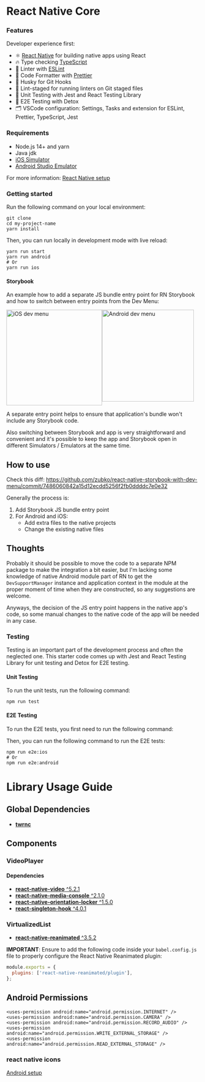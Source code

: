 # React Native Core

### Features

Developer experience first:

- ⚛️ [React Native](https://reactnative.dev) for building native apps using React
- 🔥 Type checking [TypeScript](https://www.typescriptlang.org)
- 📏 Linter with [ESLint](https://eslint.org)
- 💖 Code Formatter with [Prettier](https://prettier.io)
- 🦊 Husky for Git Hooks
- 🚫 Lint-staged for running linters on Git staged files
- 🦺 Unit Testing with Jest and React Testing Library
- 🧪 E2E Testing with Detox
- 🗂 VSCode configuration: Settings, Tasks and extension for ESLint, Prettier, TypeScript, Jest

### Requirements

- Node.js 14+ and yarn
- Java jdk
- [iOS Simulator](https://docs.expo.dev/workflow/ios-simulator/)
- [Android Studio Emulator](https://docs.expo.dev/workflow/android-studio-emulator/)

For more information: [React Native setup](https://reactnative.dev/docs/environment-setup)
### Getting started

Run the following command on your local environment:

```shell
git clone
cd my-project-name
yarn install
```

Then, you can run locally in development mode with live reload:

```shell
yarn run start
yarn run android
# Or
yarn run ios
```
#### Storybook 
An example how to add a separate JS bundle entry point for RN Storybook and how to switch between entry points from the Dev Menu:

<div style="display:flex;">

<img width="250" alt="iOS dev menu" src="https://user-images.githubusercontent.com/16039/232308884-0f015e13-afe1-47f4-b8ee-e888bf10d1e0.png">

<img width="240" alt="Android dev menu" src="https://user-images.githubusercontent.com/16039/232308885-3f8a66a1-5823-43ad-af46-0fa70ebb8ab0.png">

</div>

A separate entry point helps to ensure that application's bundle won't include any Storybook code.

Also switching between Storybook and app is very straightforward and convenient and it's possible to keep the app and Storybook open in different Simulators / Emulators at the same time.

## How to use

Check this diff:
https://github.com/zubko/react-native-storybook-with-dev-menu/commit/7486060842a15d12ecdd5256f2fb0ddddc7e0e32 

Generally the process is:
1. Add Storybook JS bundle entry point
2. For Android and iOS:
    * Add extra files to the native projects
    * Change the existing native files

## Thoughts

Probably it should be possible to move the code to a separate NPM package to make the integration a bit easier, but I'm lacking some knowledge of native Android module part of RN to get the `DevSupportManager` instance and application context in the module at the proper moment of time when they are constructed, so any suggestions are welcome. 

Anyways, the decision of the JS entry point happens in the native app's code, so some manual changes to the native code of the app will be needed in any case.
### Testing

Testing is an important part of the development process and often the neglected one. This starter code comes up with Jest and React Testing Library for unit testing and Detox for E2E testing.

#### Unit Testing

To run the unit tests, run the following command:

```shell
npm run test
```

#### E2E Testing

To run the E2E tests, you first need to run the following command:

Then, you can run the following command to run the E2E tests:

```shell
npm run e2e:ios
# Or
npm run e2e:android
```
# Library Usage Guide

## Global Dependencies
- [**twrnc**]()

## Components

### VideoPlayer

#### Dependencies
- [**react-native-video** ^5.2.1]()
- [**react-native-media-console** ^2.1.0]()
- [**react-native-orientation-locker** ^1.5.0]()
- [**react-singleton-hook** ^4.0.1]()

### VirtualizedList

- [**react-native-reanimated** ^3.5.2]() 

**IMPORTANT**: Ensure to add the following code inside your `babel.config.js` file to properly configure the React Native Reanimated plugin:

```javascript
module.exports = {
  plugins: ['react-native-reanimated/plugin'],
};
```
## Android Permissions

```android
<uses-permission android:name="android.permission.INTERNET" />
<uses-permission android:name="android.permission.CAMERA" />
<uses-permission android:name="android.permission.RECORD_AUDIO" />
<uses-permission android:name="android.permission.WRITE_EXTERNAL_STORAGE" />
<uses-permission android:name="android.permission.READ_EXTERNAL_STORAGE" />
```

### react native icons

[Android setup](https://github.com/oblador/react-native-vector-icons?tab=readme-ov-file#android-setup)
